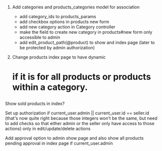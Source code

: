 1. Add categories and products_categories model for association
    - add category_ids to products_params
    - add checkbox options in products new form
    - add new category action in Category controller
    - make the field to create new category in products#new form only accessible to admin
    - add edit_product_path(@product) to show and index page (later to be protected by admin authorization)

2. Change products index page to have dynamic <h1> if it is for all products or products within a category.


Show sold products in index?

Set up authorization if current_user.admin || current_user.id == seller.id (that's now quite right because those integers won't be the same, but need to add checks so that either admin or the seller only have access to those actions) only in edit/update/delete actions

Add approval option to admin show page and also show all products pending approval in index page if current_user.admin



